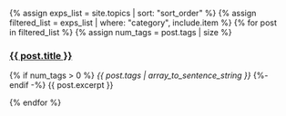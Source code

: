 <ul>
  {% assign exps_list = site.topics | sort: "sort_order" %}
  {% assign filtered_list = exps_list | where: "category", include.item %}
  {% for post in filtered_list %}
    {% assign num_tags = post.tags | size %}
    <h3>
      <a href="{{ post.url }}">{{ post.title }}</a>
    </h3>
    <p>
      {% if num_tags > 0 %}
        <i>{{ post.tags | array_to_sentence_string }}</i>
      {%- endif -%}
      {{ post.excerpt }}
    </p>
  {% endfor %}
</ul>
